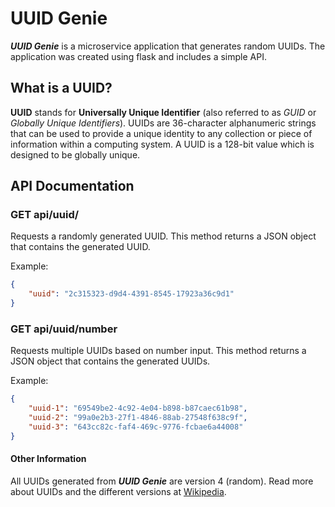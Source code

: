# UUID Genie

***UUID Genie*** is a microservice application that generates random UUIDs. The application was created using flask and includes a simple API.

## What is a UUID?
**UUID** stands for **Universally Unique Identifier** (also referred to as *GUID* or *Globally Unique Identifiers*). UUIDs are 36-character alphanumeric strings that can be used to provide a unique identity to any collection or piece of information within a computing system. A UUID is a 128-bit value which is designed to be globally unique.

## API Documentation

### GET api/uuid/

Requests a randomly generated UUID. This method returns a JSON object that contains the generated UUID.

Example:    
```json
{
    "uuid": "2c315323-d9d4-4391-8545-17923a36c9d1"
}
```

### GET api/uuid/number

Requests multiple UUIDs based on number input. This method returns a JSON object that contains the generated UUIDs.

Example: 
```json
{
    "uuid-1": "69549be2-4c92-4e04-b898-b87caec61b98", 
    "uuid-2": "99a0e2b3-27f1-4846-88ab-27548f638c9f", 
    "uuid-3": "643cc82c-faf4-469c-9776-fcbae6a44008"
}
```

#### Other Information

All UUIDs generated from ***UUID Genie*** are version 4 (random). Read more about UUIDs and the different versions at [Wikipedia](https://en.wikipedia.org/wiki/Universally_unique_identifier).
